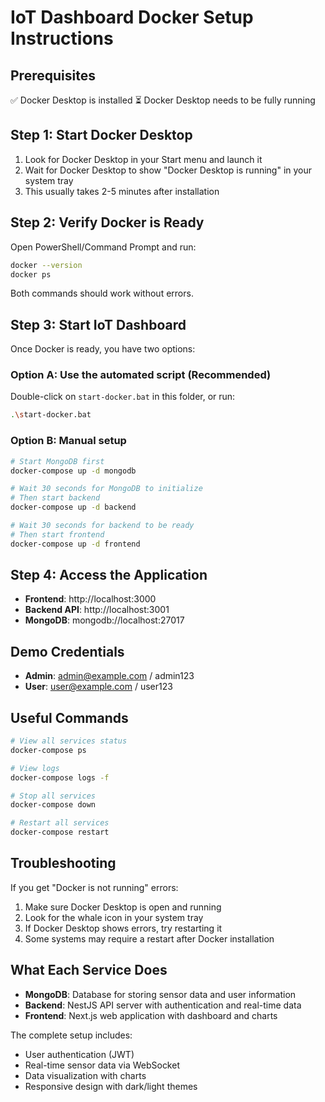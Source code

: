 # IoT Dashboard Docker Setup Instructions

## Prerequisites

✅ Docker Desktop is installed
⏳ Docker Desktop needs to be fully running

## Step 1: Start Docker Desktop

1. Look for Docker Desktop in your Start menu and launch it
2. Wait for Docker Desktop to show "Docker Desktop is running" in your system tray
3. This usually takes 2-5 minutes after installation

## Step 2: Verify Docker is Ready

Open PowerShell/Command Prompt and run:

```bash
docker --version
docker ps
```

Both commands should work without errors.

## Step 3: Start IoT Dashboard

Once Docker is ready, you have two options:

### Option A: Use the automated script (Recommended)

Double-click on `start-docker.bat` in this folder, or run:

```bash
.\start-docker.bat
```

### Option B: Manual setup

```bash
# Start MongoDB first
docker-compose up -d mongodb

# Wait 30 seconds for MongoDB to initialize
# Then start backend
docker-compose up -d backend

# Wait 30 seconds for backend to be ready
# Then start frontend
docker-compose up -d frontend
```

## Step 4: Access the Application

- **Frontend**: http://localhost:3000
- **Backend API**: http://localhost:3001
- **MongoDB**: mongodb://localhost:27017

## Demo Credentials

- **Admin**: admin@example.com / admin123
- **User**: user@example.com / user123

## Useful Commands

```bash
# View all services status
docker-compose ps

# View logs
docker-compose logs -f

# Stop all services
docker-compose down

# Restart all services
docker-compose restart
```

## Troubleshooting

If you get "Docker is not running" errors:

1. Make sure Docker Desktop is open and running
2. Look for the whale icon in your system tray
3. If Docker Desktop shows errors, try restarting it
4. Some systems may require a restart after Docker installation

## What Each Service Does

- **MongoDB**: Database for storing sensor data and user information
- **Backend**: NestJS API server with authentication and real-time data
- **Frontend**: Next.js web application with dashboard and charts

The complete setup includes:

- User authentication (JWT)
- Real-time sensor data via WebSocket
- Data visualization with charts
- Responsive design with dark/light themes
